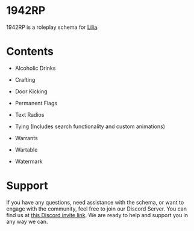 # 1942RP

1942RP is a roleplay schema for [Lilia](https://github.com/LiliaFramework/Lilia).

# Contents
- Alcoholic Drinks
  
- Crafting
  
- Door Kicking
  
- Permanent Flags

- Text Radios
  
- Tying (Includes search functionality and custom animations)
  
- Warrants

- Wartable

- Watermark


# Support

If you have any questions, need assistance with the schema, or want to engage with the community, feel free to join our Discord Server. You can find us at [this Discord invite link](https://discord.gg/52MSnh39vw). We are ready to help and support you in any way we can.
